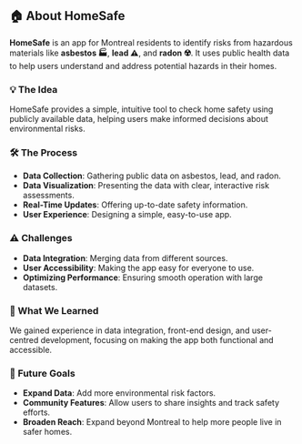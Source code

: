 ## 🏠 About HomeSafe

**HomeSafe** is an app for Montreal residents to identify risks from hazardous materials like **asbestos 🏭**, **lead ⚠️**, and **radon ☢️**. It uses public health data to help users understand and address potential hazards in their homes.

### 💡 The Idea

HomeSafe provides a simple, intuitive tool to check home safety using publicly available data, helping users make informed decisions about environmental risks.

### 🛠️ The Process

- **Data Collection**: Gathering public data on asbestos, lead, and radon.
- **Data Visualization**: Presenting the data with clear, interactive risk assessments.
- **Real-Time Updates**: Offering up-to-date safety information.
- **User Experience**: Designing a simple, easy-to-use app.

### ⚠️ Challenges

- **Data Integration**: Merging data from different sources.
- **User Accessibility**: Making the app easy for everyone to use.
- **Optimizing Performance**: Ensuring smooth operation with large datasets.

### 🌟 What We Learned

We gained experience in data integration, front-end design, and user-centred development, focusing on making the app both functional and accessible.

### 🚀 Future Goals

- **Expand Data**: Add more environmental risk factors.
- **Community Features**: Allow users to share insights and track safety efforts.
- **Broaden Reach**: Expand beyond Montreal to help more people live in safer homes.
